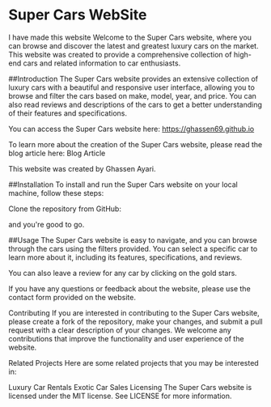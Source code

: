 # Super Cars WebSite

I have made this website 
Welcome to the Super Cars website, where you can browse and discover the latest and greatest luxury cars on the market. This website was created to provide a comprehensive collection of high-end cars and related information to car enthusiasts.

##Introduction
The Super Cars website provides an extensive collection of luxury cars with a beautiful and responsive user interface, allowing you to browse and filter the cars based on make, model, year, and price. You can also read reviews and descriptions of the cars to get a better understanding of their features and specifications.

You can access the Super Cars website here: https://ghassen69.github.io

To learn more about the creation of the Super Cars website, please read the blog article here: Blog Article

This website was created by Ghassen Ayari.

##Installation
To install and run the Super Cars website on your local machine, follow these steps:

Clone the repository from GitHub:

and you're good to go.

##Usage
The Super Cars website is easy to navigate, and you can browse through the cars using the filters provided. You can select a specific car to learn more about it, including its features, specifications, and reviews.

You can also leave a review for any car by clicking on the gold stars.

If you have any questions or feedback about the website, please use the contact form provided on the website.

Contributing
If you are interested in contributing to the Super Cars website, please create a fork of the repository, make your changes, and submit a pull request with a clear description of your changes. We welcome any contributions that improve the functionality and user experience of the website.

Related Projects
Here are some related projects that you may be interested in:

Luxury Car Rentals
Exotic Car Sales
Licensing
The Super Cars website is licensed under the MIT license. See LICENSE for more information.
